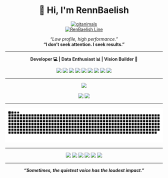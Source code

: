 <h1 align="center">👋 Hi, I'm <strong>RennBaelish</strong></h1>

<p align="center">
  <a href="https://www.gitanimals.org/">
    <img
      src="https://render.gitanimals.org/guilds/677307030294064177/draw"
      width="600"
      height="300"
      alt="gitanimals"
    />
  </a>
  <br/>
  <a href="https://www.gitanimals.org/en_US?utm_medium=image&utm_source=RenBaelish&utm_content=line">
    <img
      src="https://render.gitanimals.org/lines/RenBaelish"
      width="600"
      height="120"
      alt="RenBaelish Line"
    />
  </a>
</p>

<p align="center">
  <em>“Low profile, high performance.”</em><br>
  <strong>“I don’t seek attention. I seek results.”</strong>
</p>

---

<p align="center">
  <b>Developer 💻 | Data Enthusiast 📊 | Vision Builder 🚀</b>
</p>

<p align="center">
  <img src="https://img.shields.io/badge/-Python-blue?style=for-the-badge&logo=python" />
  <img src="https://img.shields.io/badge/-C++-00599C?style=for-the-badge&logo=c%2B%2B" />
  <img src="https://img.shields.io/badge/-Flutter-02569B?style=for-the-badge&logo=flutter" />
  <img src="https://img.shields.io/badge/-Next.js-000000?style=for-the-badge&logo=next.js&logoColor=white" />
  <img src="https://img.shields.io/badge/-TailwindCSS-38B2AC?style=for-the-badge&logo=tailwind-css" />
  <img src="https://img.shields.io/badge/-JavaScript-F7DF1E?style=for-the-badge&logo=javascript&logoColor=black" />
  <img src="https://img.shields.io/badge/-Linux-FCC624?style=for-the-badge&logo=linux&logoColor=black" />
  <img src="https://img.shields.io/badge/-Kali_Linux-557C94?style=for-the-badge&logo=kalilinux&logoColor=white" />
  <img src="https://img.shields.io/badge/-Data_Science-4B8BBE?style=for-the-badge&logo=databricks&logoColor=white" />
</p>

---

<p align="center">
  <img src="https://github-profile-trophy.vercel.app/?username=RenBaelish&theme=radical&margin-w=10&row=2&column=3" />
</p>

<div align="center">
  <img src="https://github-readme-stats.vercel.app/api?username=RenBaelish&show_icons=true&theme=midnight-purple&hide_title=true&count_private=true" width="48%" />
  <img src="https://github-readme-stats.vercel.app/api/top-langs/?username=RenBaelish&layout=compact&theme=midnight-purple&hide_title=true" width="48%" />
</div>

---

<p align="center">
  <img src="https://github.com/platane/snk/raw/output/github-contribution-grid-snake.svg" alt="snake" />
</p>

---

<p align="center">
  <a href="https://github.com/RenBaelish"><img src="https://img.shields.io/badge/-GitHub-181717?logo=github&style=flat" /></a>
  <a href="https://youtube.com/@rapiimv7240"><img src="https://img.shields.io/badge/-YouTube-FF0000?logo=youtube&style=flat" /></a>
  <a href="https://www.tiktok.com/@rennbaelish"><img src="https://img.shields.io/badge/-TikTok-black?logo=tiktok&style=flat" /></a>
  <a href="https://www.instagram.com/owl.rapii/"><img src="https://img.shields.io/badge/-Instagram-E4405F?logo=instagram&style=flat" /></a>
  <a href="https://open.spotify.com/user/315trdsemxcykz2cbxcqi4xsproy"><img src="https://img.shields.io/badge/-Spotify-1DB954?logo=spotify&style=flat" /></a>
  <a href="https://soundcloud.com/rapii-mp4-audio"><img src="https://img.shields.io/badge/-SoundCloud-FF5500?logo=soundcloud&style=flat" /></a>
</p>

---

<p align="center">
  <em><strong>“Sometimes, the quietest voice has the loudest impact.”</strong></em>
</p>
